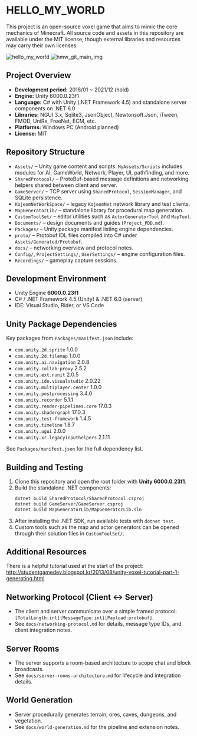 # HELLO_MY_WORLD

This project is an open-source voxel game that aims to mimic the core mechanics of Minecraft. All source code and assets in this repository are available under the MIT license, though external libraries and resources may carry their own licenses.

![hello_my_world](https://user-images.githubusercontent.com/9248400/75618900-dc37ab00-5bb7-11ea-9ec0-9759c0b6429f.png)
![hmw_git_main_img](https://user-images.githubusercontent.com/9248400/102211930-b47fbc80-3f17-11eb-8d7a-53281bb826ce.png)

## Project Overview
- **Development period:** 2016/01 ~ 2021/12 (hold)
- **Engine:** Unity 6000.0.23f1
- **Language:** C# with Unity (.NET Framework 4.5) and standalone server components on .NET 6.0
- **Libraries:** NGUI 3.x, Sqlite3, JsonObject, Newtonsoft.Json, iTween, FMOD, UniRx, FreeNet, ECM, etc.
- **Platforms:** Windows PC (Android planned)
- **License:** MIT

## Repository Structure
- `Assets/` – Unity game content and scripts. `MyAssets/Scripts` includes modules for AI, GameWorld, Network, Player, UI, pathfinding, and more.
- `SharedProtocol/` – ProtoBuf-based message definitions and networking helpers shared between client and server.
- `GameServer/` – TCP server using `SharedProtocol`, `SessionManager`, and SQLite persistence.
- `KojeomNetWorkSpace/` – legacy `KojeomNet` network library and test clients.
- `MapGeneratorLib/` – standalone library for procedural map generation.
- `CustomToolSet/` – editor utilities such as `ActorGeneratorTool` and `MapTool`.
- `Documents/` – design documents and guides (`Project_PDD.md`).
- `Packages/` – Unity package manifest listing engine dependencies.
- `proto/` – Protobuf IDL files compiled into C# under `Assets/Generated/Protobuf`.
- `docs/` – networking overview and protocol notes.
- `Config/`, `ProjectSettings/`, `UserSettings/` – engine configuration files.
- `Recordings/` – gameplay capture sessions.

## Development Environment
- Unity Engine **6000.0.23f1**
- C# / .NET Framework 4.5 (Unity) & .NET 6.0 (server)
- IDE: Visual Studio, Rider, or VS Code

## Unity Package Dependencies
Key packages from `Packages/manifest.json` include:

- `com.unity.2d.sprite` 1.0.0
- `com.unity.2d.tilemap` 1.0.0
- `com.unity.ai.navigation` 2.0.8
- `com.unity.collab-proxy` 2.5.2
- `com.unity.ext.nunit` 2.0.5
- `com.unity.ide.visualstudio` 2.0.22
- `com.unity.multiplayer.center` 1.0.0
- `com.unity.postprocessing` 3.4.0
- `com.unity.recorder` 5.1.1
- `com.unity.render-pipelines.core` 17.0.3
- `com.unity.shadergraph` 17.0.3
- `com.unity.test-framework` 1.4.5
- `com.unity.timeline` 1.8.7
- `com.unity.ugui` 2.0.0
- `com.unity.xr.legacyinputhelpers` 2.1.11

See `Packages/manifest.json` for the full dependency list.

## Building and Testing
1. Clone this repository and open the root folder with **Unity 6000.0.23f1**.
2. Build the standalone .NET components:
   ```bash
   dotnet build SharedProtocol/SharedProtocol.csproj
   dotnet build GameServer/GameServer.csproj
   dotnet build MapGeneratorLib/MapGeneratorLib.sln
   ```
3. After installing the .NET SDK, run available tests with `dotnet test`.
4. Custom tools such as the map and actor generators can be opened through their solution files in `CustomToolSet/`.

## Additional Resources
There is a helpful tutorial used at the start of the project:<br>
http://studentgamedev.blogspot.kr/2013/08/unity-voxel-tutorial-part-1-generating.html

## Networking Protocol (Client ↔ Server)
- The client and server communicate over a simple framed protocol: `[TotalLength:int][MessageType:int][Payload:protobuf]`.
- See `docs/networking-protocol.md` for details, message type IDs, and client integration notes.

## Server Rooms
- The server supports a room-based architecture to scope chat and block broadcasts.
- See `docs/server-rooms-architecture.md` for lifecycle and integration details.

## World Generation
- Server procedurally generates terrain, ores, caves, dungeons, and vegetation.
- See `docs/world-generation.md` for the pipeline and extension notes.
